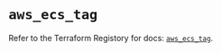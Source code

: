 # `aws_ecs_tag`

Refer to the Terraform Registory for docs: [`aws_ecs_tag`](https://registry.terraform.io/providers/hashicorp/aws/5.9.0/docs/resources/ecs_tag).
